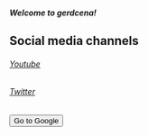 ##### Welcome to gerdcena!

## Social media channels
###### <a href="https://www.youtube.com/@g3rdd">Youtube</a>
###### <a href="https://x.com/GerdWasTaken">Twitter</a>
<form action="https://google.com">
    <input type="submit" value="Go to Google" />
</form>
